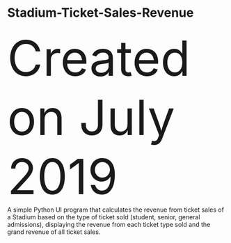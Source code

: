 # Stadium-Ticket-Sales-Revenue
<span style="font-size:8em;">Created on July 2019</span><br>
A simple Python UI program that calculates the revenue from ticket sales of a Stadium based on the type of ticket sold (student, senior, general admissions), displaying the revenue from each ticket type sold and the grand revenue of all ticket sales.
